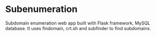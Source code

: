 # Subenumeration
Subdomain enumeration web app built with Flask framework, MySQL database. It uses findomain, crt.sh and subfinder to find subdomains.
